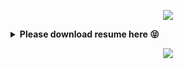 <p align="center">
<img src="https://readme-typing-svg.herokuapp.com?color=%2336BCF7&center=true&vCenter=true&lines=Thanks+for+visiting" />
</p>
<details>
    <summary><b>Please download resume here 😝</b></summary><br/>
    [Abhay Kumar 4.5 YOE](https://github.com/tomerabhay/tomerabhay.github.io/blob/main/Abhay%20Kumar%20Resume%20Ver3.823.1.pdf)

</p>
</details>
<p align="center">
  <img src="https://komarev.com/ghpvc/?username=9458772187&label=VIEWS&style=flat-square&color=blue" />
</p>
<!--dhaffnavyz-->
<!--tomerabhay-->


